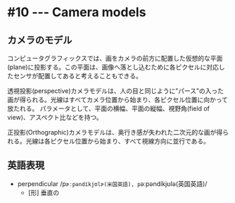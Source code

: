 # #10 --- Camera models

## カメラのモデル

コンピュータグラフィックスでは、画をカメラの前方に配置した仮想的な平面(plane)に投影する。この平面は、画像へ落とし込むために各ピクセルに対応したセンサが配置してあると考えることもできる。

透視投影(perspective)カメラモデルは、人の目と同じように”パース”の入った画が得られる。光線はすべてカメラ位置から始まり、各ピクセル位置に向かって放たれる。
パラメータとして、平面の横幅、平面の縦幅、視野角(field of view)、アスペクト比などを持つ。

正投影(Orthographic)カメラモデルは、奥行き感が失われた二次元的な画が得られる。光線は各ピクセル位置から始まり、すべて視線方向に並行である。

## 英語表現

- perpendicular /p`ɚːpəndíkjʊlɚ(米国英語), p`əːpəndíkjʊlə(英国英語)/
  - [形] 垂直の
